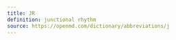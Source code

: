```yaml
---
title: JR
definition: junctional rhythm
source: https://openmd.com/dictionary/abbreviations/j
---
```

